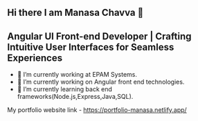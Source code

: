 ## Hi there I am Manasa Chavva 👋

## Angular UI Front-end Developer | Crafting Intuitive User Interfaces for Seamless Experiences

<ul>
   <li>🔭 I’m currently working at EPAM Systems. </li>
   <li>🔭 I’m currently working on Angular front end technologies.</li>
   <li>🌱 I’m currently learning back end frameworks(Node.js,Express,Java,SQL).</li>
</ul>


 My portfolio website link - https://portfolio-manasa.netlify.app/
 

<!--
**manasachavva88/manasachavva88** is a ✨ _special_ ✨ repository because its `README.md` (this file) appears on your GitHub profile.

Here are some ideas to get you started:

- 🔭 I’m currently working on ...
- 🌱 I’m currently learning ...
- 👯 I’m looking to collaborate on ...
- 🤔 I’m looking for help with ...
- 💬 Ask me about ...
- 📫 How to reach me: ...
- 😄 Pronouns: ...
- ⚡ Fun fact: ...
-->
